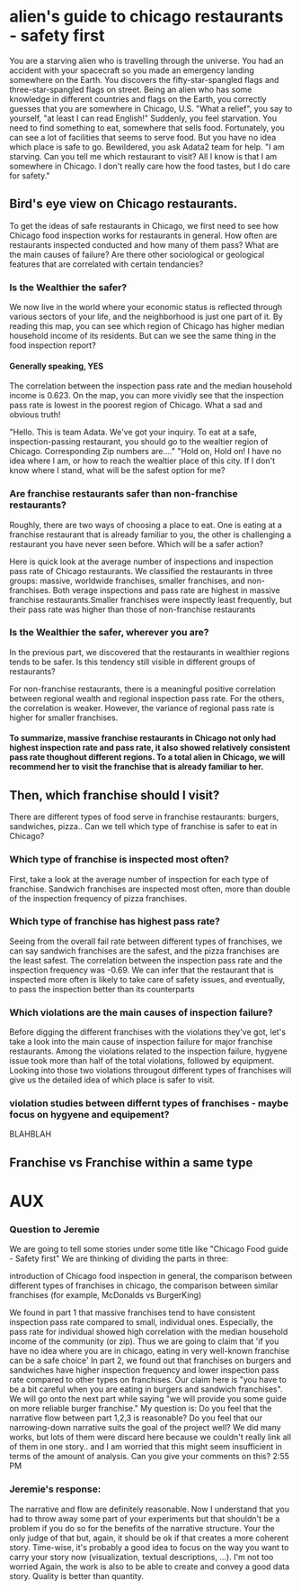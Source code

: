 # alien's guide to chicago restaurants - safety first

You are a starving alien who is travelling through the universe. You had an accident with your spacecraft so you made an emergency landing somewhere on the Earth. You discovers the fifty-star-spangled flags and three-star-spangled flags on street. Being an alien who has some knowledge in different countries and flags on the Earth, you correctly guesses that you are somewhere in Chicago, U.S. "What a relief", you say to yourself, "at least I can read English!"
Suddenly, you feel starvation. You need to find something to eat, somewhere that sells food. Fortunately, you can see a lot of facilities that seems to serve food. But you have no idea which place is safe to go. Bewildered, you ask Adata2 team for help.
"I am starving. Can you tell me which restaurant to visit? All I know is that I am somewhere in Chicago. I don't really care how the food tastes, but I do care for safety."

## Bird's eye view on Chicago restaurants.

To get the ideas of safe restaurants in Chicago, we first need to see how Chicago food inspection works for restaurants in general. How often are restaurants inspected conducted and how many of them pass? What are the main causes of failure? Are there other sociological or geological features that are correlated with certain tendancies?

### Is the Wealthier the safer? 
We now live in the world where your economic status is reflected through various sectors of your life, and the neighborhood is just one part of it. By reading this map, you can see which region of Chicago has higher median household income of its residents. But can we see the same thing in the food inspection report?
#### Generally speaking, YES
The correlation between the inspection pass rate and the median household income is 0.623. On the map, you can more vividly see that the inspection pass rate is lowest in the poorest region of Chicago. What a sad and obvious truth!

"Hello. This is team Adata. We've got your inquiry. To eat at a safe, inspection-passing restaurant, you should go to the wealtier region of Chicago. Corresponding Zip numbers are...."
"Hold on, Hold on! I have no idea where I am, or how to reach the wealtier place of this city. If I don't know where I stand, what will be the safest option for me?

### Are franchise restaurants safer than non-franchise restaurants?
Roughly, there are two ways of choosing a place to eat. One is eating at a franchise restaurant that is already familiar to you, the other is challenging a restaurant you have never seen before. Which will be a safer action? 

Here is quick look at the average number of inspections and inspection pass rate of Chicago restaurants. We classified the restaurants in three groups: massive, worldwide franchises, smaller franchises, and non-franchises. Both verage inspections and pass rate are highest in massive franchise restaurants.Smaller franchises were inspectly least frequently, but their pass rate was higher than those of non-franchise restaurants

### Is the Wealthier the safer, wherever you are?

In the previous part, we discovered that the restaurants in wealthier regions tends to be safer. Is this tendency still visible in different groups of restaurants?

For non-franchise restaurants, there is a meaningful positive correlation between regional wealth and regional inspection pass rate. For the others, the correlation is weaker. However, the variance of regional pass rate is higher for smaller franchises. 


#### To summarize, massive franchise restaurants in Chicago not only had highest inspection rate and pass rate, it also showed relatively consistent pass rate thoughout different regions. To a total alien in Chicago, we will recommend her to visit the franchise that is already familiar to her.

## Then, which franchise should I visit?
There are different types of food serve in franchise restaurants: burgers, sandwiches, pizza.. Can we tell which type of franchise is safer to eat in Chicago?

### Which type of franchise is inspected most often?
First, take a look at the average number of inspection for each type of franchise. Sandwich franchises are inspected most often, more than double of the inspection frequency of pizza franchises.

### Which type of franchise has highest pass rate?
Seeing from the overall fail rate between different types of franchises, we can say sandwich franchises are the safest, and the pizza franchises are the least safest. The correlation between the inspection pass rate and the inspection frequency was -0.69. We can infer that the restaurant that is inspected more often is likely to take care of safety issues, and eventually, to pass the inspection better than its counterparts

### Which violations are the main causes of inspection failure?
Before digging the different franchises with the violations they've got, let's take a look into the main cause of inspection failure for major franchise restaurants.
Among the violations related to the inspection failure, hygyene issue took more than half of the total violations, followed by equipment. Looking into those two violations througout different types of franchises will give us the detailed idea of which place is safer to visit.

### violation studies between differnt types of franchises - maybe focus on hygyene and equipement?
BLAHBLAH

## Franchise vs Franchise within a same type





# AUX
### Question to Jeremie

We are going to tell some stories under some title like "Chicago Food guide - Safety first"
We are thinking of dividing the parts in three: 

introduction of Chicago food inspection in general,
the comparison between different types of franchises in chicago,
the comparison between similar franchises (for example, McDonalds vs BurgerKing)

We found in part 1 that massive franchises tend to have consistent inspection pass rate compared to small, individual ones. Especially, the pass rate for individual showed high correlation with the median household income of the community (or zip). Thus we are going to claim that 'if you have no idea where you are in chicago, eating in very well-known franchise can be a safe choice'
In part 2, we found out that franchises on burgers and sandwiches have higher inspection frequency and lower inspection pass rate compared to other types on franchises. Our claim here is "you have to be a bit careful when you are eating in burgers and sandwich franchises". We will go onto the next part while saying "we will provide you some guide on more reliable burger franchise."
My question is:
Do you feel that the narrative flow between part 1,2,3 is reasonable?
Do you feel that our narrowing-down narrative suits the goal of the project well?
We did many works, but lots of them were discard here because we couldn't really link all of them in one story.. and I am worried that this might seem insufficient in terms of the amount of analysis. Can you give your comments on this?
2:55 PM

### Jeremie's response: 

The narrative and flow are definitely reasonable. Now I understand that you had to throw away some part of your experiments but that shouldn't be a problem if you do so for the benefits of the narrative structure.
Your the only judge of that but, again, it should be ok if that creates a more coherent story. Time-wise, it's probably a good idea to focus on the way you want to carry your story now (visualization, textual descriptions, ...).
I'm not too worried  Again, the work is also to be able to create and convey a good data story. Quality is better than quantity.

